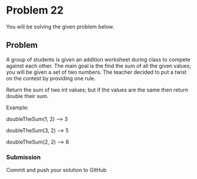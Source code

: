 # Problem 22

You will be solving the given problem below.

## Problem

A group of students is given an addition worksheet during class to compete against each other.
The main goal is the find the sum of all the given values; you will be given a set of two numbers.
The teacher decided to put a twist on the contest by providing one rule.

Return the sum of two int values; but if the values are the same then return double their sum.

Example:

doubleTheSum(1, 2) --> 3

doubleTheSum(3, 2) --> 5

doubleTheSum(2, 2) --> 8

### Submission

Commit and push your solution to GitHub
